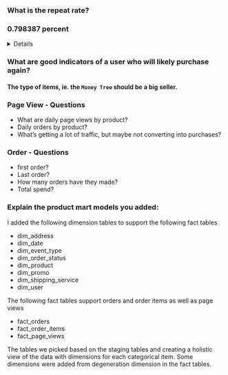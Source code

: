 ### What is the repeat rate?
### 0.798387 percent

<details>

```sql 
WITH
CTE_ORDER_COUNT AS
(
    SELECT USER_ID
         , COUNT(*) AS ORDER_COUNT
    --FROM DEV_DB.DBT_REEVESSMITHIIIGMAILCOM.STG_ORDERS
    FROM {{ ref('stg_orders') }}
    GROUP BY USER_ID
)
,
CTE_USER_SPLIT AS
(
  SELECT ORDER_COUNT
       , COUNT(*) AS USER_COUNT
       , CASE WHEN ORDER_COUNT > 1 THEN TRUE ELSE FALSE END AS REPEAT_USER
  FROM CTE_ORDER_COUNT
  GROUP BY ORDER_COUNT
  ORDER BY ORDER_COUNT
)
,
CTE_DISTINCT_USERS AS
(
  SELECT COUNT(*) AS DISTINCT_USERS
  FROM CTE_ORDER_COUNT
)
,
CTE_REPEAT_USERS AS
(
  SELECT SUM(USER_COUNT) AS REPEAT_USERS
  FROM CTE_USER_SPLIT
  WHERE REPEAT_USER = TRUE
)
SELECT REPEAT_USERS/DISTINCT_USERS AS REPEAT_RATE
FROM CTE_DISTINCT_USERS
CROSS
JOIN CTE_REPEAT_USERS
```

</details>

### What are good indicators of a user who will likely purchase again?

#### The type of items, ie. the `Money Tree` should be a big seller. 

### Page View - Questions
+ What are daily page views by product? 
+ Daily orders by product? 
+ What’s getting a lot of traffic, but maybe not converting into purchases?

### Order - Questions
+ first order? 
+ Last order? 
+ How many orders have they made? 
+ Total spend?

### Explain the product mart models you added: 

I added the following dimension tables to support the following fact tables

+ dim_address
+ dim_date
+ dim_event_type
+ dim_order_status
+ dim_product
+ dim_promo
+ dim_shipping_service
+ dim_user

The following fact tables support orders and order items as well as page views

+ fact_orders
+ fact_order_items
+ fact_page_views

The tables we picked based on the staging tables and creating a holistic view of the data with dimensions for each categorical item. Some dimensions were added from degeneration dimension in the fact tables. 